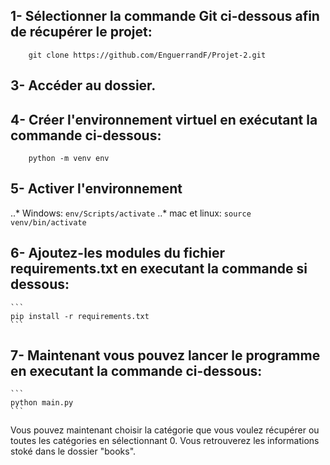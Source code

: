 ## 1- Sélectionner la commande Git ci-dessous afin de récupérer le projet:
```
    git clone https://github.com/EnguerrandF/Projet-2.git
```

## 3- Accéder au dossier.

## 4- Créer l'environnement virtuel en exécutant la commande ci-dessous:
```
    python -m venv env
```

## 5- Activer l'environnement 
..* Windows:
    ```
    env/Scripts/activate
    ```
..* mac et linux:
    ```
    source venv/bin/activate
    ```

## 6- Ajoutez-les modules du fichier requirements.txt en executant la commande si dessous:
    ```
    pip install -r requirements.txt
    ```

## 7- Maintenant vous pouvez lancer le programme en executant la commande ci-dessous:
    ```
    python main.py
    ```

Vous pouvez maintenant choisir la catégorie que vous voulez récupérer ou toutes les catégories en sélectionnant 0. Vous retrouverez les informations stoké dans le dossier "books".
